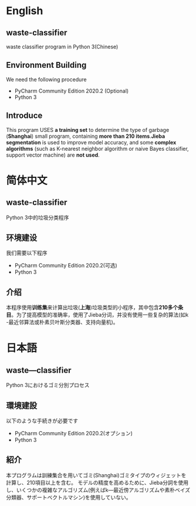 # English
## waste-classifier
waste classifier program in Python 3(Chinese)



## Environment Building
We need the following procedure
- PyCharm Community Edition 2020.2 (Optional)
- Python 3


## Introduce
This program USES **a training set** to determine the type of garbage (**Shanghai**) small program, containing **more than 210 items**.**Jieba segmentation** is used to improve model accuracy, and some **complex algorithms** (such as K-nearest neighbor algorithm or naive Bayes classifier, support vector machine) are **not used**.


# 简体中文

## waste-classifier
Python 3中的垃圾分类程序
## 环境建设
我们需要以下程序
- PyCharm Community Edition 2020.2(可选)
- Python 3
## 介绍
本程序使用**训练集**来计算出垃圾(**上海**)垃圾类型的小程序，其中包含**210多个条目**。为了提高模型的准确率，使用了Jieba分词，并没有使用一些复杂的算法(如k -最近邻算法或朴素贝叶斯分类器、支持向量机)。


# 日本語


## waste—classifier
Python 3におけるゴミ分別プロセス
## 環境建設

以下のような手続きが必要です
- PyCharm Community Edition 2020.2(オプション)
- Python 3
## 紹介

本プログラムは訓練集合を用いてゴミ(Shanghai)ゴミタイプのウィジェットを計算し、210項目以上を含む。
モデルの精度を高めるために、Jieba分詞を使用し、いくつかの複雑なアルゴリズム(例えばk—最近傍アルゴリズムや素朴ベイズ分類器、サポートベクトルマシン)を使用していない。
